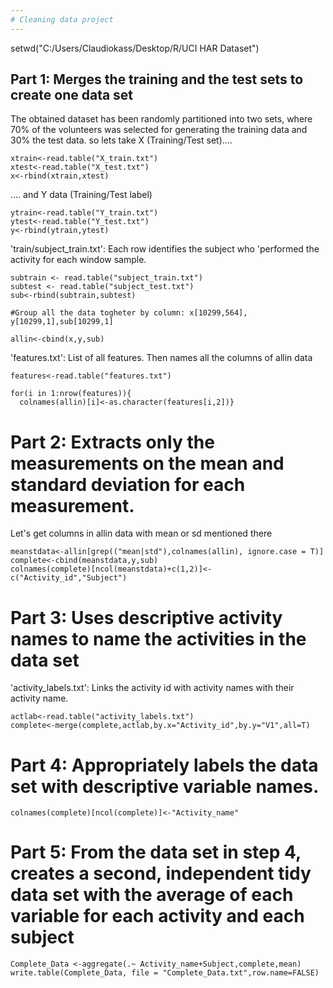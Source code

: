 ```yaml
---
# Cleaning data project
---
```


setwd("C:/Users/Claudiokass/Desktop/R/UCI HAR Dataset")

## Part 1: Merges the training and the test sets to create one data set

The obtained dataset has been randomly partitioned into two sets, where 70% of the volunteers was selected for generating the training data and 30% the test data.
so lets take X (Training/Test set)....

```{r}
xtrain<-read.table("X_train.txt")
xtest<-read.table("X_test.txt")
x<-rbind(xtrain,xtest)
```

.... and Y data (Training/Test label)

```{r}
ytrain<-read.table("Y_train.txt")
ytest<-read.table("Y_test.txt")
y<-rbind(ytrain,ytest)
```

'train/subject_train.txt': Each row identifies the subject who
'performed the activity for each window sample.

```{r}
subtrain <- read.table("subject_train.txt")
subtest <- read.table("subject_test.txt")
sub<-rbind(subtrain,subtest)

#Group all the data togheter by column: x[10299,564], y[10299,1],sub[10299,1]

allin<-cbind(x,y,sub)
```

'features.txt': List of all features. Then names all the columns of allin data

```{r}
features<-read.table("features.txt")

for(i in 1:nrow(features)){
  colnames(allin)[i]<-as.character(features[i,2])}
```


# Part 2: Extracts only the measurements on the mean and standard deviation for each measurement.

Let's get columns in allin data with mean or sd mentioned there

```{r}
meanstdata<-allin[grep(("mean|std"),colnames(allin), ignore.case = T)]
complete<-cbind(meanstdata,y,sub)
colnames(complete)[ncol(meanstdata)+c(1,2)]<-c("Activity_id","Subject")
```

# Part 3: Uses descriptive activity names to name the activities in the data set

'activity_labels.txt': Links the activity id with activity names with their activity name.
```{r}
actlab<-read.table("activity_labels.txt")
complete<-merge(complete,actlab,by.x="Activity_id",by.y="V1",all=T)
```

# Part 4: Appropriately labels the data set with descriptive variable names.

```{r}
colnames(complete)[ncol(complete)]<-"Activity_name"
```

# Part 5: From the data set in step 4, creates a second, independent tidy data set with the average of each variable for each activity and each subject
```{r}
Complete_Data <-aggregate(.~ Activity_name+Subject,complete,mean)
write.table(Complete_Data, file = "Complete_Data.txt",row.name=FALSE)
```
